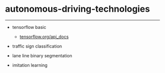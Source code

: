 # autonomous-driving-technologies

---

* tensorflow basic
    * [tensorflow.org/api_docs](https://www.tensorflow.org/api_docs/python/tf/keras/layers/Conv2D)

* traffic sign classification

* lane line binary segmentation

* imitation learning